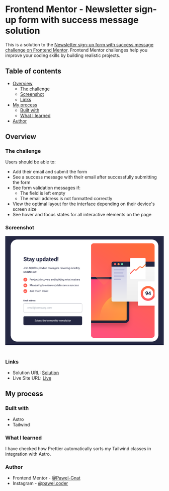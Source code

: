 # Frontend Mentor - Newsletter sign-up form with success message solution

This is a solution to the [Newsletter sign-up form with success message challenge on Frontend Mentor](https://www.frontendmentor.io/challenges/newsletter-signup-form-with-success-message-3FC1AZbNrv). Frontend Mentor challenges help you improve your coding skills by building realistic projects.

## Table of contents

- [Overview](#overview)
  - [The challenge](#the-challenge)
  - [Screenshot](#screenshot)
  - [Links](#links)
- [My process](#my-process)
  - [Built with](#built-with)
  - [What I learned](#what-i-learned)
- [Author](#author)

## Overview

### The challenge

Users should be able to:

- Add their email and submit the form
- See a success message with their email after successfully submitting the form
- See form validation messages if:
  - The field is left empty
  - The email address is not formatted correctly
- View the optimal layout for the interface depending on their device's screen size
- See hover and focus states for all interactive elements on the page

### Screenshot

![](./screenshot2.png)
<img src="./screenshot1.jpg" alt="" width="400">

### Links

- Solution URL: [Solution](https://www.frontendmentor.io/solutions/frontend-mentor-newsletter-signup-form-with-success-message-FLHJNd0Btb)
- Live Site URL: [Live](https://frontend-mentor-newsletter-sign-up-form-with-success-message-nu.vercel.app/)

## My process

### Built with

- Astro
- Tailwind

### What I learned

I have checked how Prettier automatically sorts my Tailwind classes in integration with Astro.

### Author

- Frontend Mentor - [@Pawel-Gnat](https://www.frontendmentor.io/profile/Pawel-Gnat)
- Instagram - [@pawel.coder](https://www.instagram.com/pawel.coder/)
